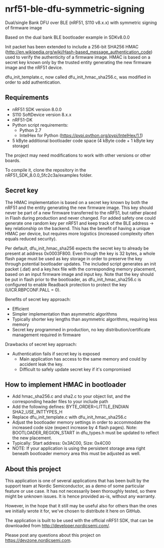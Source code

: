 nrf51-ble-dfu-symmetric-signing
===============================
Dual/single Bank DFU over BLE (nRF51, S110 v8.x.x) with symmetric signing of firmware image

Based on the dual bank BLE bootloader example in SDKv8.0.0

Init packet has been extended to include a 256-bit SHA256 HMAC (http://en.wikipedia.org/wiki/Hash-based_message_authentication_code) used to verify the authenticity of a firmware image.
HMAC is based on a secret key known only by the trusted entity generating the new firmware image and the nRF51 device.

dfu_init_template.c, now called dfu_init_hmac_sha256.c, was modified in order to add authentication.

Requirements
------------
- nRF51 SDK version 8.0.0
- S110 SoftDevice version 8.x.x
- nRF51-DK
- Python script requirements:
  - Python 2.7 
  - IntelHex for Python (https://pypi.python.org/pypi/IntelHex/1.1)
- 5 kByte additional bootloader code space (4 kByte code + 1 kByte key storage)

The project may need modifications to work with other versions or other boards. 

To compile it, clone the repository in the nRF51_SDK_8.0.0_5fc2c3a/examples folder.

Secret key
----------
The HMAC implementation is based on a secret key known by both the nRF51 and the entity generating the new firmware image. 
This key should never be part of a new firmware transferred to the nRF51, but rather placed in Flash during production and never changed.
For added safety one could generate one random key per nRF51 and keep track of the BLE address -> key relationship on the backend. 
This has the benefit of having a unique HMAC per device, but requires more logistics (increased complexity often equals reduced security).

Per default, dfu_init_hmac_sha256 expects the secret key  to already be present at address 0x0003F800. 
Even though the key is 32 bytes, a whole flash page must be used as key storage in order to preserve the key through potential bootloader updates.
The included script generates an init packet (.dat) and a key.hex file with the corresponding memory placement, based on an input firmware image and input key.
Note that the key should be put in flash prior to the bootloader, as dfu_init_hmac_sha256.c is configured to enable Readback protection to protect the key (UICR.RBPCONF.PALL = 0).

Benefits of secret key approach:
- Efficient 
- Simpler implementation than asymmetric algorithms
- Typically shorter key lengths than asymmetric algorithms, requiring less memory
- Secret key programmed in production, no key distribution/certificate management required in firmware

Drawbacks of secret key approach:
- Authentication fails if secret key is exposed
  - Main application has access to the same memory and could by accident leak the key.
  - Difficult to safely update secret key if it's compromised  

How to implement HMAC in bootloader
-----------------------------------
- Add hmac_sha256.c and sha2.c to your object list, and the corresponding header files to your include path
- Add the following defines: BYTE_ORDER=LITTLE_ENDIAN SHA2_USE_INTTYPES_H 
- Replace dfu_init_template.c with dfu_init_hmac_sha256.c
- Adjust the bootloader memory settings in order to accommodate the increased code size (expect increase by 4 flash pages). Note: BOOTLOADER_REGION_START in dfu_types.h must be updated to reflect the new placement. 
 - Typically: Start address: 0x3AC00, Size: 0x4C00
- NOTE: If your application is using the persistent storage area right beneath bootloader memory area this must be adjusted as well. 

About this project
------------------
This application is one of several applications that has been built by the support team at Nordic Semiconductor, as a demo of some particular feature or use case. It has not necessarily been thoroughly tested, so there might be unknown issues. It is hence provided as-is, without any warranty. 

However, in the hope that it still may be useful also for others than the ones we initially wrote it for, we've chosen to distribute it here on GitHub. 

The application is built to be used with the official nRF51 SDK, that can be downloaded from http://developer.nordicsemi.com/.

Please post any questions about this project on https://devzone.nordicsemi.com.
